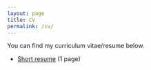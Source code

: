 ```yaml
---
layout: page
title: CV
permalink: /cv/
---
```


You can find my curriculum vitae/resume below.
<ul>
	<li><a href="CV_HODONOU_Tanguy.pdf">Short resume</a> (1 page)</li>
</ul>
